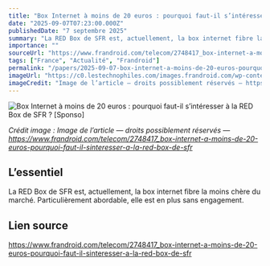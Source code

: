 ```yaml
---
title: "Box Internet à moins de 20 euros : pourquoi faut-il s’intéresser à la RED Box de SFR ? [Sponso]"
date: "2025-09-07T07:23:00.000Z"
publishedDate: "7 septembre 2025"
summary: "La RED Box de SFR est, actuellement, la box internet fibre la moins chère du marché. Particulièrement abordable, elle est en plus sans engagement."
importance: ""
sourceUrl: "https://www.frandroid.com/telecom/2748417_box-internet-a-moins-de-20-euros-pourquoi-faut-il-sinteresser-a-la-red-box-de-sfr"
tags: ["France", "Actualité", "Frandroid"]
permalink: "/papers/2025-09-07-box-internet-a-moins-de-20-euros-pourquoi-faut-il-sinteresser-a-la-red-box-de-sfr-sponso"
imageUrl: "https://c0.lestechnophiles.com/images.frandroid.com/wp-content/uploads/2025/07/une-box-red-by-sfr-article-geo.jpg?resize=1600,900&key=ffc25f03&watermark"
imageCredit: "Image de l’article — droits possiblement réservés — https://www.frandroid.com/telecom/2748417_box-internet-a-moins-de-20-euros-pourquoi-faut-il-sinteresser-a-la-red-box-de-sfr"
---
```


![Box Internet à moins de 20 euros : pourquoi faut-il s’intéresser à la RED Box de SFR ? [Sponso]](https://c0.lestechnophiles.com/images.frandroid.com/wp-content/uploads/2025/07/une-box-red-by-sfr-article-geo.jpg?resize=1600,900&key=ffc25f03&watermark)

*Crédit image : Image de l’article — droits possiblement réservés — https://www.frandroid.com/telecom/2748417_box-internet-a-moins-de-20-euros-pourquoi-faut-il-sinteresser-a-la-red-box-de-sfr*

## L’essentiel

La RED Box de SFR est, actuellement, la box internet fibre la moins chère du marché. Particulièrement abordable, elle est en plus sans engagement.

## Lien source

https://www.frandroid.com/telecom/2748417_box-internet-a-moins-de-20-euros-pourquoi-faut-il-sinteresser-a-la-red-box-de-sfr

